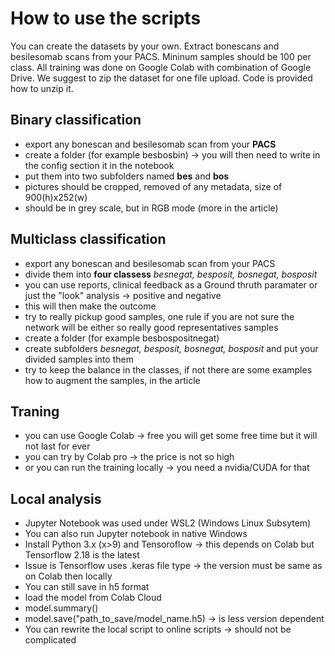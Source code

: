 # How to use the scripts

You can create the datasets by your own. Extract bonescans and besilesomab scans from your PACS. 
Mininum samples should be 100 per class. All training was done on Google Colab with combination of Google Drive. We suggest to zip the dataset for
one file upload. Code is provided how to unzip it.

## Binary classification
- export any bonescan and besilesomab scan from your **PACS**
- create a folder (for example besbosbin) -> you will then need to write in the config section it in the notebook
- put them into two subfolders named **bes** and **bos**
- pictures should be cropped, removed of any metadata, size of 900(h)x252(w)
- should be in grey scale, but in RGB mode (more in the article)

## Multiclass classification
- export any bonescan and besilesomab scan from your PACS
- divide them into **four classess** *besnegat, besposit, bosnegat, bosposit*
- you can use reports, clinical feedback as a Ground thruth paramater or just the "look" analysis -> positive and negative
 - this will then make the outcome
- try to really pickup good samples, one rule if you are not sure the network will be either so really good representatives samples
- create a folder (for example besbospositnegat)
- create subfolders *besnegat, besposit, bosnegat, bosposit* and put your divided samples into them
- try to keep the balance in the classes, if not there are some examples how to augment the samples, in the article

## Traning
- you can use Google Colab -> free you will get some free time but it will not last for ever
- you can try by Colab pro -> the price is not so high
- or you can run the training locally -> you need a nvidia/CUDA for that

## Local analysis
- Jupyter Notebook was used under WSL2 (Windows Linux Subsytem)
- You can also run Jupyter notebook in native Windows
- Install Python 3.x (x>9) and Tensoroflow -> this depends on Colab but Tensorflow 2.18 is the latest
- Issue is Tensorflow uses .keras file type -> the version must be same as on Colab then locally
- You can still save in h5 format
 - load the model from Colab Cloud
 - model.summary()
 - model.save("path_to_save/model_name.h5) -> is less version dependent
- You can rewrite the local script to online scripts -> should not be complicated




